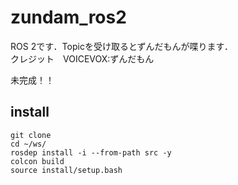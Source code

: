 # zundam_ros2
ROS 2です．Topicを受け取るとずんだもんが喋ります．</br>
クレジット　VOICEVOX:ずんだもん

未完成！！

## install
```
git clone
cd ~/ws/
rosdep install -i --from-path src -y
colcon build
source install/setup.bash
```

